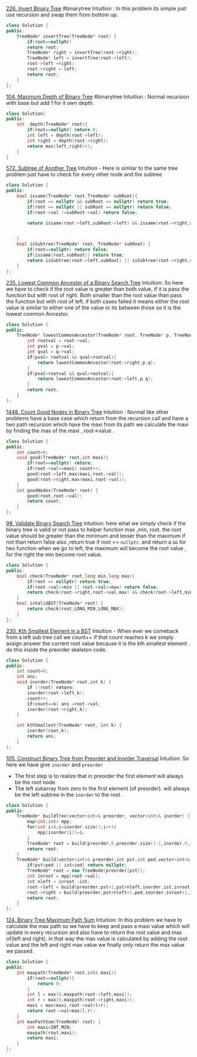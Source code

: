 [226. Invert Binary Tree](https://leetcode.com/problems/invert-binary-tree/)
#binarytree
Intuition :  In this problem its simple just use recursion and swap them from bottom up.
```cpp
class Solution {
public:
    TreeNode* invertTree(TreeNode* root) {
        if(root==nullptr)
        return root;
        TreeNode* right = invertTree(root->right);
        TreeNode* left = invertTree(root->left);
        root->left =right;
        root->right = left;
        return root;
    }
};
```
[104. Maximum Depth of Binary Tree](https://leetcode.com/problems/maximum-depth-of-binary-tree/)
#binarytree 
Intuition : Normal recursion with base but add 1 for it  own depth.
```cpp
class Solution{
public:
	int  depth(TreeNode* root){
		if(root==nullptr) return 0;
		int left = depth(root->left);
		int right = depth(root->right);
		return max(left,right)+1;
	}
}
```
[572. Subtree of Another Tree](https://leetcode.com/problems/subtree-of-another-tree/)
Intuition  -  Here is similar to the same tree problem just have to check for every other node and the subtree 
```cpp
class Solution {
public:
    bool issame(TreeNode* root,TreeNode* subRoot){
        if(root == nullptr && subRoot == nullptr) return true;
        if(root == nullptr || subRoot == nullptr) return false;
        if(root->val !=subRoot->val) return false;

        return issame(root->left,subRoot->left) && issame(root->right,subRoot->right);


    }
    bool isSubtree(TreeNode* root, TreeNode* subRoot) {
        if(root==nullptr) return false;
        if(issame(root,subRoot)) return true;
        return isSubtree(root->left,subRoot) || isSubtree(root->right,subRoot);
    }
};
```
[235. Lowest Common Ancestor of a Binary Search Tree](https://leetcode.com/problems/lowest-common-ancestor-of-a-binary-search-tree/)
Intuition: So here we have to check if the root value is greater than both value, if it is pass the function but with root of right. Both smaller than the root value than pass the function but with root of left. if both cases failed it means either the root value is similar to either one of the value or its between those so it is the lowest  common Ancestor.
```cpp
class Solution {
public:
    TreeNode* lowestCommonAncestor(TreeNode* root, TreeNode* p, TreeNode* q) {
        int rootval = root->val;
        int pval = p->val;
        int qval = q->val;
        if(pval> rootval && qval>rootval){
            return lowestCommonAncestor(root->right,p,q);
        }
        if(pval<rootval && qval<rootval){
            return lowestCommonAncestor(root->left,p,q);
        }
        return root;
    }
};
```
[1448. Count Good Nodes in Binary Tree](https://leetcode.com/problems/count-good-nodes-in-binary-tree/)
Intuition : Normal like other problems  have a base case which return from the recursion call and have a  two path recursion which have the maxi from its path we calculate the maxi by finding the max of the maxi , root->value .
```cpp
class Solution {
public:
    int count=0;
    void good(TreeNode* root,int maxi){
        if(root==nullptr) return;
        if(root->val>=maxi) count++;
        good(root->left,max(maxi,root->val));
        good(root->right,max(maxi,root->val));
    }
    int goodNodes(TreeNode* root) {
        good(root,root->val);
        return count;
    }
};
```
[98. Validate Binary Search Tree](https://leetcode.com/problems/validate-binary-search-tree/)
Intuition: here what we simply check if the binary tree is valid or not pass to helper function max ,min, root. the root value should be greater than the minimum and lesser than the maximum if not than return false also ,return true if root == `nullptr`. and return a  `&&` for two function when we go to left, the maximum will become the root value , for the right the min become root value.
```cpp
class Solution {
public:
    bool check(TreeNode* root,long min,long max){
        if(root == nullptr) return true;
        if(root->val<=min || root->val>=max) return false;
        return check(root->right,root->val,max) && check(root->left,min,root->val);
    }
    bool isValidBST(TreeNode* root) {
        return check(root,LONG_MIN,LONG_MAX);
    }
};
```
[230. Kth Smallest Element in a BST](https://leetcode.com/problems/kth-smallest-element-in-a-bst/)
Intuition -  When ever we comeback from a left sub tree call we count++ if that count reaches k we simply  assign answer the current root value because it is the kth smallest element  . do this inside the preorder skeleton code.
```cpp
class Solution {
public:
    int count=0;
    int ans;
    void inorder(TreeNode* root,int k) {
        if (!root) return;
        inorder(root->left,k);
        count++;
        if(count==k) ans =root->val;
        inorder(root->right,k);
    }

    int kthSmallest(TreeNode* root, int k) {
        inorder(root,k);
        return ans;
    }
};

```
[105. Construct Binary Tree from Preorder and Inorder Traversal](https://leetcode.com/problems/construct-binary-tree-from-preorder-and-inorder-traversal/)
Intuition: So here we have give `inorder` and `preorder` 
- The first step is to realize that in preorder the first element will always be the root node.
- The left subarray from zero to the first element (of preorder). will always be the left subtree in the `inorder` to the root .
```cpp
class Solution {
public:
    TreeNode* buildTree(vector<int>& preorder, vector<int>& inorder) {
        map<int,int> mpp;
        for(int i=0;i<inorder.size();i++){
            mpp[inorder[i]]=i;
        }
        TreeNode* root = build(preorder,0,preorder.size()-1,inorder,0,inorder.size(),mpp);
        return root;
    }
    TreeNode* build(vector<int>& preorder,int pst,int ped,vector<int>& inorder,int ist,int ied,map<int,int>& mpp){
        if(pst>ped || ist>ied) return nullptr;
        TreeNode* root = new TreeNode(preorder[pst]);
        int inroot = mpp[root->val];
        int nleft = inroot -ist;
        root->left = build(preorder,pst+1,pst+nleft,inorder,ist,inroot-1,mpp);
        root->right = build(preorder,pst+nleft+1,ped,inorder,inroot+1,ied,mpp);
        return root;
    }
};
```
[124. Binary Tree Maximum Path Sum](https://leetcode.com/problems/binary-tree-maximum-path-sum/)
Intuition: In this problem we have to calculate  the max path so we have to keep and pass a maxi value  which will update in every recursion and also have to return the root value and max of(left and right). in that way the max value is calculated by adding the root value and the left and right max value we finally only return the max value we passed.
```cpp
class Solution {
public:
    int maxpath(TreeNode* root,int& maxi){
        if(root==nullptr){
            return 0;
        }
        int l = max(0,maxpath(root->left,maxi));
        int r = max(0,maxpath(root->right,maxi));
        maxi = max(maxi,root->val+l+r);
        return root->val+max(l,r);
    }
    int maxPathSum(TreeNode* root) {
        int maxi=INT_MIN;
        maxpath(root,maxi);
        return maxi;
    }
};
```
